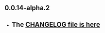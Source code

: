 ## 0.0.14-alpha.2

- ## The [CHANGELOG file is here](https://tau-doc.canardoux.xyz/etau_CHANGELOG.html)

